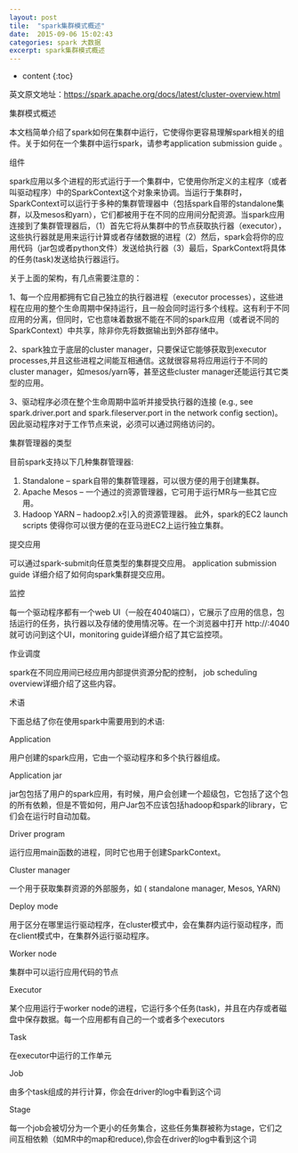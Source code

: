 ```yaml
---
layout: post
tile:  "spark集群模式概述"
date:  2015-09-06 15:02:43
categories: spark 大数据 
excerpt: spark集群模式概述
---
```


* content
{:toc}




英文原文地址：https://spark.apache.org/docs/latest/cluster-overview.html

集群模式概述

本文档简单介绍了spark如何在集群中运行，它使得你更容易理解spark相关的组件。关于如何在一个集群中运行spark，请参考application submission guide 。

 
组件
 

spark应用以多个进程的形式运行于一个集群中，它使用你所定义的主程序（或者叫驱动程序）中的SparkContext这个对象来协调。当运行于集群时，SparkContext可以运行于多种的集群管理器中（包括spark自带的standalone集群，以及mesos和yarn），它们都被用于在不同的应用间分配资源。当spark应用连接到了集群管理器后，（1）首先它将从集群中的节点获取执行器（executor），这些执行器就是用来运行计算或者存储数据的进程（2）然后，spark会将你的应用代码（jar包或者python文件）发送给执行器（3）最后，SparkContext将具体的任务(task)发送给执行器运行。

 
关于上面的架构，有几点需要注意的：

1、每一个应用都拥有它自己独立的执行器进程（executor processes），这些进程在应用的整个生命周期中保持运行，且一般会同时运行多个线程。这有利于不同应用的分离，但同时，它也意味着数据不能在不同的spark应用（或者说不同的SparkContext）中共享，除非你先将数据输出到外部存储中。

2、spark独立于底层的cluster manager，只要保证它能够获取到executor processes,并且这些进程之间能互相通信。这就很容易将应用运行于不同的cluster manager，如mesos/yarn等，甚至这些cluster manager还能运行其它类型的应用。

3、驱动程序必须在整个生命周期中监听并接受执行器的连接 (e.g., see spark.driver.port and spark.fileserver.port in the network config section)。因此驱动程序对于工作节点来说，必须可以通过网络访问的。

集群管理器的类型

目前spark支持以下几种集群管理器:

1. Standalone – spark自带的集群管理器，可以很方便的用于创建集群。
2. Apache Mesos – 一个通过的资源管理器，它可用于运行MR与一些其它应用。
3. Hadoop YARN – hadoop2.x引入的资源管理器。
此外，spark的EC2 launch scripts 使得你可以很方便的在亚马逊EC2上运行独立集群。

提交应用

可以通过spark-submit向任意类型的集群提交应用。 application submission guide 详细介绍了如何向spark集群提交应用。
 

监控

每一个驱动程序都有一个web UI（一般在4040端口），它展示了应用的信息，包括运行的任务，执行器以及存储的使用情况等。在一个浏览器中打开 http://<driver-node>:4040 就可访问到这个UI，monitoring guide详细介绍了其它监控项。
 

作业调度

spark在不同应用间已经应用内部提供资源分配的控制， job scheduling overview详细介绍了这些内容。

术语

下面总结了你在使用spark中需要用到的术语:

Application

用户创建的spark应用，它由一个驱动程序和多个执行器组成。

Application jar

jar包包括了用户的spark应用，有时候，用户会创建一个超级包，它包括了这个包的所有依赖，但是不管如何，用户Jar包不应该包括hadoop和spark的library，它们会在运行时自动加载。

Driver program

 运行应用main函数的进程，同时它也用于创建SparkContext。

Cluster manager

一个用于获取集群资源的外部服务，如 ( standalone manager, Mesos, YARN)

Deploy mode

用于区分在哪里运行驱动程序，在cluster模式中，会在集群内运行驱动程序，而在client模式中，在集群外运行驱动程序。

Worker node

集群中可以运行应用代码的节点

Executor

某个应用运行于worker node的进程，它运行多个任务(task)，并且在内存或者磁盘中保存数据。每一个应用都有自己的一个或者多个executors

Task

在executor中运行的工作单元

Job

由多个task组成的并行计算，你会在driver的log中看到这个词

Stage

 每一个job会被切分为一个更小的任务集合，这些任务集群被称为stage，它们之间互相依赖（如MR中的map和reduce),你会在driver的log中看到这个词
